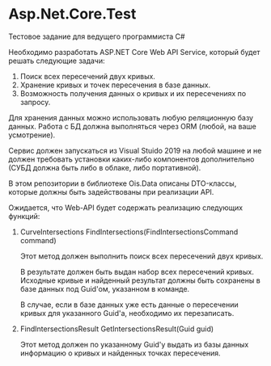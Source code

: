 # Asp.Net.Core.Test
Тестовое задание для ведущего программиста C#

Необходимо разработать ASP.NET Core Web API Service, который будет решать следующие задачи:

1. Поиск всех пересечений двух кривых.
2. Хранение кривых и точек пересечения в базе данных.
3. Возможность получения данных о кривых и их пересечениях по запросу.

Для хранения данных можно использовать любую реляционную базу данных. Работа с БД должна выполняться через ORM (любой, на ваше усмотрение).

Сервис должен запускаться из Visual Stuido 2019 на любой машине и не должен требовать установки каких-либо компонентов дополнительно (СУБД должна быть либо в облаке, либо портативной).

В этом репозитории в библиотеке Ois.Data описаны DTO-классы, которые должны быть задействованы при реализации API.

Ожидается, что Web-API будет содержать реализацию следующих функций:

1. CurveIntersections FindIntersections(FindIntersectionsCommand command)

   Этот метод должен выполнить поиск всех пересечений двух кривых.

   В результате должен быть выдан набор всех пересечений кривых.
   Исходные кривые и найденный результат должны быть сохранены в базе данных под Guid'ом, указанном в команде.

   В случае, если в базе данных уже есть данные о пересечении кривых для указанного Guid'а, необходимо их перезаписать.

2. FindIntersectionsResult GetIntersectionsResult(Guid guid)

   Этот метод должен по указанному Guid'у выдать из базы данных информацию о кривых и найденных точках пересечения.
